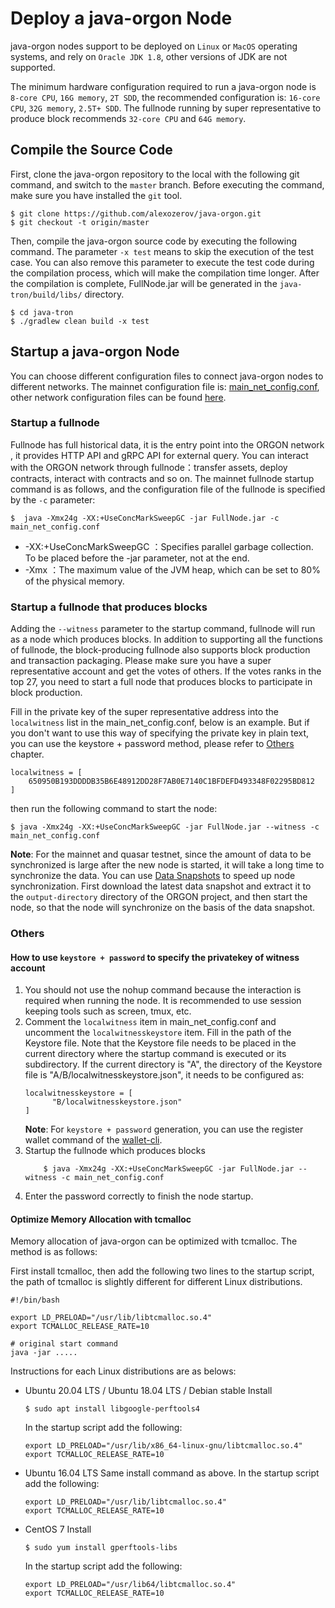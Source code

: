 # Deploy a java-orgon Node

java-orgon nodes support to be deployed on `Linux` or `MacOS` operating systems, and rely on `Oracle JDK 1.8`, other versions of JDK are not supported.

The minimum hardware configuration required to run a java-orgon node is `8-core CPU`, `16G memory`, `2T SDD`, the recommended configuration is: `16-core CPU`, `32G memory`, `2.5T+ SDD`. The fullnode running by super representative to produce block recommends `32-core CPU` and `64G memory`.


## Compile the Source Code
First, clone the java-orgon repository to the local with the following git command, and switch to the `master` branch. Before executing the command, make sure you have installed the `git` tool.

```
$ git clone https://github.com/alexozerov/java-orgon.git
$ git checkout -t origin/master
```

Then, compile the java-orgon source code by executing the following command. The parameter `-x test` means to skip the execution of the test case. You can also remove this parameter to execute the test code during the compilation process, which will make the compilation time longer. After the compilation is complete, FullNode.jar will be generated in the `java-tron/build/libs/` directory.

```
$ cd java-tron
$ ./gradlew clean build -x test
```

## Startup a java-orgon Node
You can choose different configuration files to connect java-orgon nodes to different networks. The mainnet configuration file is: [main_net_config.conf](https://github.com/alexozerov/tron-deployment/blob/master/main_net_config.conf), other network configuration files can be found [here](https://github.com/alexozerov/tron-deployment).


### Startup a fullnode

Fullnode has full historical data, it is the entry point into the ORGON network , it provides HTTP API and gRPC API for external query. You can interact with the ORGON network through fullnode：transfer assets, deploy contracts, interact with contracts and so on. The mainnet fullnode startup command is as follows, and the configuration file of the fullnode is specified by the `-c` parameter:

```
$  java -Xmx24g -XX:+UseConcMarkSweepGC -jar FullNode.jar -c main_net_config.conf
```

* -XX:+UseConcMarkSweepGC  ：Specifies parallel garbage collection. To be placed before the -jar parameter, not at the end.
* -Xmx  ：The maximum value of the JVM heap, which can be set to 80% of the physical memory.

### Startup a fullnode that produces blocks

Adding the `--witness` parameter to the startup command, fullnode will run as a node which produces blocks. In addition to supporting all the functions of fullnode, the block-producing fullnode also supports block production and transaction packaging. Please make sure you have a super representative account and get the votes of others. If the votes ranks in the top 27, you need to start a full node that produces blocks to participate in block production.

Fill in the private key of the super representative address into the `localwitness` list in the main_net_config.conf, below is an example. But if you don't want to use this way of specifying the private key in plain text, you can use the keystore + password method, please refer to [Others](#others) chapter.

```
localwitness = [
    650950B193DDDDB35B6E48912DD28F7AB0E7140C1BFDEFD493348F02295BD812
]
```

then run the following command to start the node:

```
$ java -Xmx24g -XX:+UseConcMarkSweepGC -jar FullNode.jar --witness -c main_net_config.conf
```

**Note**: For the mainnet and quasar testnet, since the amount of data to be synchronized is large after the new node is started, it will take a long time to synchronize the data. You can use [Data Snapshots](backup_restore.md/#public-backup-data) to speed up node synchronization. First download the latest data snapshot and extract it to the `output-directory` directory of the ORGON project, and then start the node, so that the node will synchronize on the basis of the data snapshot.


### Others
#### How to use `keystore + password` to specify the privatekey of witness account

1. You should not use the nohup command because the interaction is required when running the node. It is recommended to use session keeping tools such as screen, tmux, etc.
2. Comment the `localwitness` item in main_net_config.conf and uncomment the `localwitnesskeystore` item. Fill in the path of the Keystore file. Note that the Keystore file needs to be placed in the current directory where the startup command is executed or its subdirectory. If the current directory is "A", the directory of the Keystore file is "A/B/localwitnesskeystore.json", it needs to be configured as:
    ```
    localwitnesskeystore = [
          "B/localwitnesskeystore.json"
    ]
    ```
    **Note**: For `keystore + password` generation, you can use the register wallet command of the [wallet-cli](https://github.com/alexozerov/wallet-cli.git).
3. Startup the fullnode which produces blocks
    ```
        $ java -Xmx24g -XX:+UseConcMarkSweepGC -jar FullNode.jar --witness -c main_net_config.conf
    ```
4. Enter the password correctly to finish the node startup.



#### Optimize Memory Allocation with tcmalloc

Memory allocation of java-orgon can be optimized with tcmalloc. The method is as follows:

First install tcmalloc, then add the following two lines to the startup script, the path of tcmalloc is slightly different for different Linux distributions.

```
#!/bin/bash

export LD_PRELOAD="/usr/lib/libtcmalloc.so.4"
export TCMALLOC_RELEASE_RATE=10

# original start command
java -jar .....
```

Instructions for each Linux distributions are as belows:

* Ubuntu 20.04 LTS / Ubuntu 18.04 LTS / Debian stable
    Install

    ```
    $ sudo apt install libgoogle-perftools4
    ```

    In the startup script add the following:

    ```
    export LD_PRELOAD="/usr/lib/x86_64-linux-gnu/libtcmalloc.so.4"
    export TCMALLOC_RELEASE_RATE=10
    ```

* Ubuntu 16.04 LTS
    Same install command as above. In the startup script add the following:

    ```
    export LD_PRELOAD="/usr/lib/libtcmalloc.so.4"
    export TCMALLOC_RELEASE_RATE=10
    ```

* CentOS 7
  Install
    ```
    $ sudo yum install gperftools-libs
    ```
    In the startup script add the following:
    ```
    export LD_PRELOAD="/usr/lib64/libtcmalloc.so.4"
    export TCMALLOC_RELEASE_RATE=10
    ```
